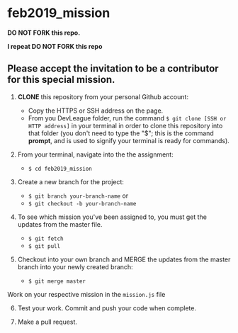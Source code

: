 # feb2019_mission

**DO NOT FORK this repo.**

**I repeat DO NOT FORK this repo**

## Please accept the invitation to be a contributor for this special mission.

1. **CLONE** this repository from your personal Github account:
    - Copy the HTTPS or SSH address on the page.
    - From you DevLeague folder, run the command `$ git clone [SSH or HTTP address]` in your terminal in order to clone this repository into that folder 
      (you don't need to type the "$"; this is the command __prompt__, and is used to signify your terminal is ready for commands).

2. From your terminal, navigate into the the assignment:
    - `$ cd feb2019_mission`

3. Create a new branch for the project:

    - `$ git branch your-branch-name`
     or 
    - `$ git checkout -b your-branch-name`

4. To see which mission you've been assigned to, you must get the updates from the master file.

    - `$ git fetch`
    - `$ git pull`

5. Checkout into your own branch and MERGE the updates from the master branch into your newly created branch:
    - `$ git merge master`

Work on your respective mission in the `mission.js` file 

6. Test your work. Commit and push your code when complete.

7. Make a pull request.